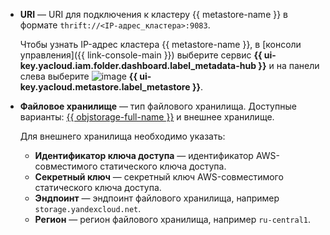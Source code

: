   * **URI** — URI для подключения к кластеру {{ metastore-name }} в формате `thrift://<IP-адрес_кластера>:9083`.

    Чтобы узнать IP-адрес кластера {{ metastore-name }}, в [консоли управления]({{ link-console-main }}) выберите сервис **{{ ui-key.yacloud.iam.folder.dashboard.label_metadata-hub }}** и на панели слева выберите ![image](../../_assets/console-icons/database.svg) **{{ ui-key.yacloud.metastore.label_metastore }}**.

  * **Файловое хранилище** — тип файлового хранилища. Доступные варианты: [{{ objstorage-full-name }}](../../storage/quickstart/index.md) и внешнее хранилище.

    Для внешнего хранилища необходимо указать:

      * **Идентификатор ключа доступа** — идентификатор AWS-совместимого статического ключа доступа.
      * **Секретный ключ** — секретный ключ AWS-совместимого статического ключа доступа.
      * **Эндпоинт** — эндпоинт файлового хранилища, например `storage.yandexcloud.net`.
      * **Регион** — регион файлового хранилища, например `ru-central1`.